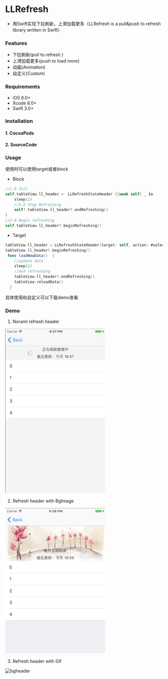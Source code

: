 # LLRefresh

* 用Swift实现下拉刷新，上滑加载更多（LLRefresh is a pull&push to refresh library written in Swift）



### Features

- 下拉刷新(pull to refresh )
- 上滑加载更多(push to load more)
- 动画(Animation)
- 自定义(Custom)

### Requirements

- iOS 8.0+ 
- Xcode 8.0+
- Swift 3.0+

### Installation

#### 1. CocoaPods



#### 2. SourceCode



### Usage
使用时可以使用target或者block

- Block
```swift
//1.0 Init
self.tableView.ll_header =  LLRefreshStateHeader {[weak self] _ in
    sleep(2)
    //3.0 Stop Refreshing
    self?.tableView.ll_header?.endRefreshing()
}
//2.0 Begin refreshing
self.tableView.ll_header?.beginRefreshing()
```
- Target
```swift
tableView.ll_header = LLRefreshStateHeader(target: self, action: #selector(loadNewData))
tableView.ll_header?.beginRefreshing()
 func loadNewData()  {
    //update data
    sleep(2)
    //end refreshing
    tableView.ll_header?.endRefreshing()
    tableView.reloadData()
  }
```

具体使用和自定义可以下载demo查看

### Demo


1. Noraml refresh header

![normal](https://github.com/Lves/LLRefresh/blob/master/Docs/123.png)

2. Refresh header with BgImage

![bgheader](https://github.com/Lves/LLRefresh/blob/master/Docs/234.png)

3. Refresh header with Gif

![bgheader](https://github.com/Lves/LLRefresh/blob/master/Docs/QQLLRefresh_gif.gif)



